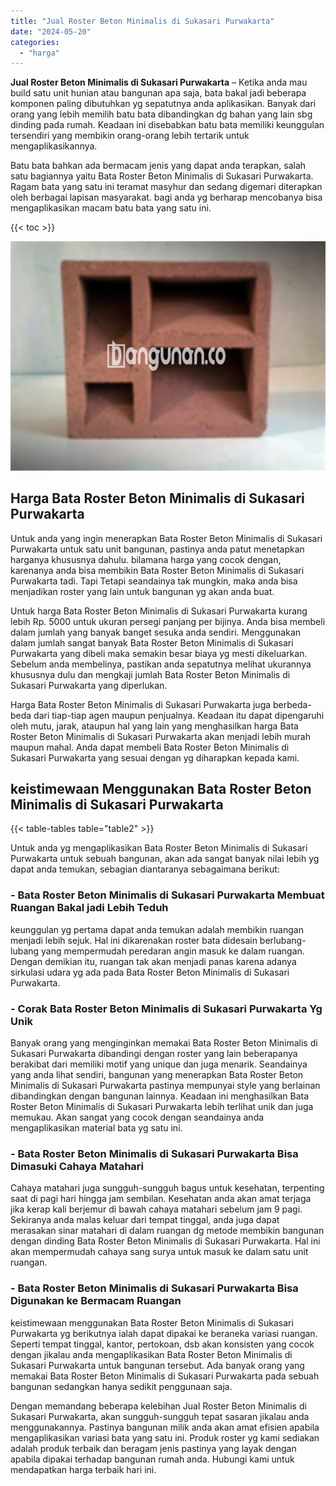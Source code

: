 ```yaml
---
title: "Jual Roster Beton Minimalis di Sukasari Purwakarta"
date: "2024-05-20"
categories: 
  - "harga"
---
```


**Jual Roster Beton Minimalis di Sukasari Purwakarta** – Ketika anda mau build satu unit hunian atau bangunan apa saja, bata bakal jadi beberapa komponen paling dibutuhkan yg sepatutnya anda aplikasikan. Banyak dari orang yang lebih memilih batu bata dibandingkan dg bahan yang lain sbg dinding pada rumah. Keadaan ini disebabkan batu bata memiliki keunggulan tersendiri yang membikin orang-orang lebih tertarik untuk mengaplikasikannya.

Batu bata bahkan ada bermacam jenis yang dapat anda terapkan, salah satu bagiannya yaitu Bata Roster Beton Minimalis di Sukasari Purwakarta. Ragam bata yang satu ini teramat masyhur dan sedang digemari diterapkan oleh berbagai lapisan masyarakat. bagi anda yg berharap mencobanya bisa mengaplikasikan macam batu bata yang satu ini.

{{< toc >}}

![Jual Roster Beton Minimalis di Sukasari Purwakarta](/images/bata-roster-minimalis-11.png)

## Harga Bata Roster Beton Minimalis di Sukasari Purwakarta

Untuk anda yang ingin menerapkan Bata Roster Beton Minimalis di Sukasari Purwakarta untuk satu unit bangunan, pastinya anda patut menetapkan harganya khususnya dahulu. bilamana harga yang cocok dengan, karenanya anda bisa membikin Bata Roster Beton Minimalis di Sukasari Purwakarta tadi. Tapi Tetapi seandainya tak mungkin, maka anda bisa menjadikan roster yang lain untuk bangunan yg akan anda buat.

Untuk harga Bata Roster Beton Minimalis di Sukasari Purwakarta kurang lebih Rp. 5000 untuk ukuran persegi panjang per bijinya. Anda bisa membeli dalam jumlah yang banyak banget sesuka anda sendiri. Menggunakan dalam jumlah sangat banyak Bata Roster Beton Minimalis di Sukasari Purwakarta yang dibeli maka semakin besar biaya yg mesti dikeluarkan. Sebelum anda membelinya, pastikan anda sepatutnya melihat ukurannya khususnya dulu dan mengkaji jumlah Bata Roster Beton Minimalis di Sukasari Purwakarta yang diperlukan.

Harga Bata Roster Beton Minimalis di Sukasari Purwakarta juga berbeda-beda dari tiap-tiap agen maupun penjualnya. Keadaan itu dapat dipengaruhi oleh mutu, jarak, ataupun hal yang lain yang menghasilkan harga Bata Roster Beton Minimalis di Sukasari Purwakarta akan menjadi lebih murah maupun mahal. Anda dapat membeli Bata Roster Beton Minimalis di Sukasari Purwakarta yang sesuai dengan yg diharapkan kepada kami.

## keistimewaan Menggunakan Bata Roster Beton Minimalis di Sukasari Purwakarta

{{< table-tables table="table2" >}}

Untuk anda yg mengaplikasikan Bata Roster Beton Minimalis di Sukasari Purwakarta untuk sebuah bangunan, akan ada sangat banyak nilai lebih yg dapat anda temukan, sebagian diantaranya sebagaimana berikut:

### \- Bata Roster Beton Minimalis di Sukasari Purwakarta Membuat Ruangan Bakal jadi Lebih Teduh

keunggulan yg pertama dapat anda temukan adalah membikin ruangan menjadi lebih sejuk. Hal ini dikarenakan roster bata didesain berlubang-lubang yang mempermudah peredaran angin masuk ke dalam ruangan. Dengan demikian itu, ruangan tak akan menjadi panas karena adanya sirkulasi udara yg ada pada Bata Roster Beton Minimalis di Sukasari Purwakarta.

### \- Corak Bata Roster Beton Minimalis di Sukasari Purwakarta Yg Unik

Banyak orang yang menginginkan memakai Bata Roster Beton Minimalis di Sukasari Purwakarta dibandingi dengan roster yang lain beberapanya berakibat dari memiliki motif yang unique dan juga menarik. Seandainya yang anda lihat sendiri, bangunan yang menerapkan Bata Roster Beton Minimalis di Sukasari Purwakarta pastinya mempunyai style yang berlainan dibandingkan dengan bangunan lainnya. Keadaan ini menghasilkan Bata Roster Beton Minimalis di Sukasari Purwakarta lebih terlihat unik dan juga memukau. Akan sangat yang cocok dengan seandainya anda mengaplikasikan material bata yg satu ini.

### \- Bata Roster Beton Minimalis di Sukasari Purwakarta Bisa Dimasuki Cahaya Matahari

Cahaya matahari juga sungguh-sungguh bagus untuk kesehatan, terpenting saat di pagi hari hingga jam sembilan. Kesehatan anda akan amat terjaga jika kerap kali berjemur di bawah cahaya matahari sebelum jam 9 pagi. Sekiranya anda malas keluar dari tempat tinggal, anda juga dapat merasakan sinar matahari di dalam ruangan dg metode membikin bangunan dengan dinding Bata Roster Beton Minimalis di Sukasari Purwakarta. Hal ini akan mempermudah cahaya sang surya untuk masuk ke dalam satu unit ruangan.

### \- Bata Roster Beton Minimalis di Sukasari Purwakarta Bisa Digunakan ke Bermacam Ruangan

keistimewaan menggunakan Bata Roster Beton Minimalis di Sukasari Purwakarta yg berikutnya ialah dapat dipakai ke beraneka variasi ruangan. Seperti tempat tinggal, kantor, pertokoan, dsb akan konsisten yang cocok dengan jikalau anda mengaplikasikan Bata Roster Beton Minimalis di Sukasari Purwakarta untuk bangunan tersebut. Ada banyak orang yang memakai Bata Roster Beton Minimalis di Sukasari Purwakarta pada sebuah bangunan sedangkan hanya sedikit penggunaan saja.

Dengan memandang beberapa kelebihan Jual Roster Beton Minimalis di Sukasari Purwakarta, akan sungguh-sungguh tepat sasaran jikalau anda menggunakannya. Pastinya bangunan milik anda akan amat efisien apabila mengaplikasikan variasi bata yang satu ini. Produk roster yg kami sediakan adalah produk terbaik dan beragam jenis pastinya yang layak dengan apabila dipakai terhadap bangunan rumah anda. Hubungi kami untuk mendapatkan harga terbaik hari ini.
